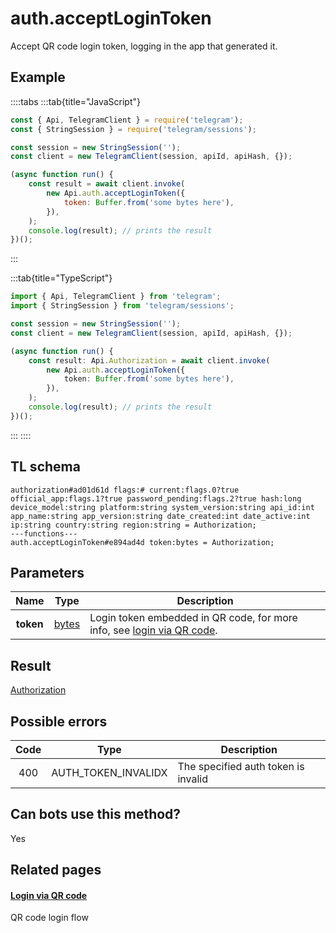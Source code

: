 # auth.acceptLoginToken

Accept QR code login token, logging in the app that generated it.

## Example

::::tabs
:::tab{title="JavaScript"}

```js
const { Api, TelegramClient } = require('telegram');
const { StringSession } = require('telegram/sessions');

const session = new StringSession('');
const client = new TelegramClient(session, apiId, apiHash, {});

(async function run() {
    const result = await client.invoke(
        new Api.auth.acceptLoginToken({
            token: Buffer.from('some bytes here'),
        }),
    );
    console.log(result); // prints the result
})();
```

:::

:::tab{title="TypeScript"}

```ts
import { Api, TelegramClient } from 'telegram';
import { StringSession } from 'telegram/sessions';

const session = new StringSession('');
const client = new TelegramClient(session, apiId, apiHash, {});

(async function run() {
    const result: Api.Authorization = await client.invoke(
        new Api.auth.acceptLoginToken({
            token: Buffer.from('some bytes here'),
        }),
    );
    console.log(result); // prints the result
})();
```

:::
::::

## TL schema

```
authorization#ad01d61d flags:# current:flags.0?true official_app:flags.1?true password_pending:flags.2?true hash:long device_model:string platform:string system_version:string api_id:int app_name:string app_version:string date_created:int date_active:int ip:string country:string region:string = Authorization;
---functions---
auth.acceptLoginToken#e894ad4d token:bytes = Authorization;
```

## Parameters

|   Name    | Type                                          | Description                                                                                                      |
| :-------: | --------------------------------------------- | ---------------------------------------------------------------------------------------------------------------- |
| **token** | [bytes](https://core.telegram.org/type/bytes) | Login token embedded in QR code, for more info, see [login via QR code](https://core.telegram.org/api/qr-login). |

## Result

[Authorization](https://core.telegram.org/type/Authorization)

## Possible errors

| Code | Type                | Description                         |
| :--: | ------------------- | ----------------------------------- |
| 400  | AUTH_TOKEN_INVALIDX | The specified auth token is invalid |

## Can bots use this method?

Yes

## Related pages

#### [Login via QR code](https://core.telegram.org/api/qr-login)

QR code login flow
